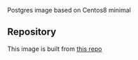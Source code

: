 Postgres image based on Centos8 minimal

## Repository
This image is built from [this repo](https://github.com/eucariop/postgres)

